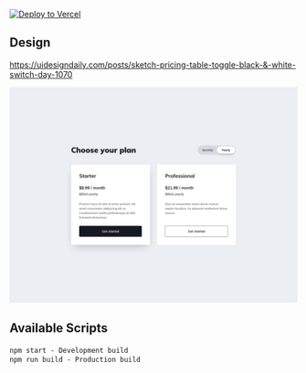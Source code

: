 [![Deploy to Vercel](https://vercel.com/button)](https://vercel.com/import/project?template=https://github.com/punit2502/tailwind-components/tree/master/3-pricing-card)

## Design

https://uidesigndaily.com/posts/sketch-pricing-table-toggle-black-&-white-switch-day-1070

![Stats Card](screenshot.png)

## Available Scripts

```
npm start - Development build
npm run build - Production build
```

